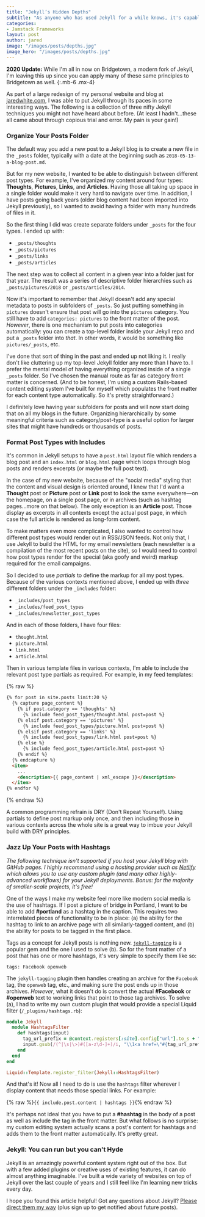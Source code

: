 ```yaml
---
title: "Jekyll’s Hidden Depths"
subtitle: "As anyone who has used Jekyll for a while knows, it's capable of so much more than first meets the eye. Here are a few tricks I discovered while redesigning my personal website."
categories:
- Jamstack Frameworks
layout: post
author: jared
image: "/images/posts/depths.jpg"
image_hero: "/images/posts/depths.jpg"
---
```


**2020 Update:** While I'm all in now on Bridgetown, a modern fork of Jekyll, I'm leaving this up since you can apply many of these same principles to Bridgetown as well.
{:.mb-6 .mx-4}

As part of a large redesign of my personal website and blog at [jaredwhite.com](https://jaredwhite.com), I was able to put Jekyll through its paces in some interesting ways. The following is a collection of three nifty Jekyll techniques you might not have heard about before. (At least I hadn't…these all came about through copious trial and error. My pain is your gain!)

### Organize Your Posts Folder

The default way you add a new post to a Jekyll blog is to create a new file in the `_posts` folder, typically with a date at the beginning such as `2018-05-13-a-blog-post.md`.

But for my new website, I wanted to be able to distinguish between different post types. For example, I've organized my content around four types: **Thoughts**, **Pictures**, **Links**, and **Articles**. Having those all taking up space in a single folder would make it very hard to navigate over time. In addition, I have posts going back years (older blog content had been imported into Jekyll previously), so I wanted to avoid having a folder with many hundreds of files in it.

So the first thing I did was create separate folders under `_posts` for the four types. I ended up with:

* `_posts/thoughts`
* `_posts/pictures`
* `_posts/links`
* `_posts/articles`

The next step was to collect all content in a given year into a folder just for that year. The result was a series of descriptive folder hierarchies such as `_posts/pictures/2018` or `_posts/articles/2014`.

Now it's important to remember that Jekyll doesn't add any special metadata to posts in subfolders of `_posts`. So just putting something in `pictures` doesn't ensure that post will go into the `pictures` category. You still have to add `categories: pictures` to the front matter of the post. _However_, there is one mechanism to put posts into categories automatically: you can create a top-level folder inside your Jekyll repo and put a `_posts` folder into _that_. In other words, it would be something like `pictures/_posts`, etc.

I've done that sort of thing in the past and ended up not liking it. I really don't like cluttering up my top-level Jekyll folder any more than I have to. I prefer the mental model of having everything organized inside of a single `_posts` folder. So I've chosen the manual route as far as category front matter is concerned. (And to be honest, I'm using a custom Rails-based content editing system I've built for myself which populates the front matter for each content type automatically. So it's pretty straightforward.)

I definitely love having year subfolders for posts and will now start doing that on all my blogs in the future. Organizing hierarchically by some meaningful criteria such as category/post-type is a useful option for larger sites that might have hundreds or thousands of posts.

### Format Post Types with Includes

It's common in Jekyll setups to have a `post.html` layout file which renders a blog post and an `index.html` or `blog.html` page which loops through blog posts and renders excerpts (or maybe the full post text).

In the case of my new website, because of the "social media" styling that the content and visual design is oriented around, I knew that I'd want a **Thought** post or **Picture** post or **Link** post to look the same everywhere—on the homepage, on a single post page, or in archives (such as hashtag pages…more on that below). The only exception is an **Article** post. Those display as excerpts in all contexts except the actual post page, in which case the full article is rendered as long-form content.

To make matters even more complicated, I also wanted to control how different post types would render out in RSS/JSON feeds. Not only that, I use Jekyll to build the HTML for my email newsletters (each newsletter is a compilation of the most recent posts on the site), so I would need to control how post types render for the special (aka goofy and weird) markup required for the email campaigns.

So I decided to use _partials_ to define the markup for all my post types. Because of the various contexts mentioned above, I ended up with _three_ different folders under the `_includes` folder:

* `_includes/post_types`
* `_includes/feed_post_types`
* `_includes/newsletter_post_types`

And in each of those folders, I have four files:

* `thought.html`
* `picture.html`
* `link.html`
* `article.html`

Then in various template files in various contexts, I'm able to include the relevant post type partials as required. For example, in my feed templates:

{% raw %}
```html
{% for post in site.posts limit:20 %}
  {% capture page_content %}
    {% if post.category == 'thoughts' %}
      {% include feed_post_types/thought.html post=post %}
    {% elsif post.category == 'pictures' %}
      {% include feed_post_types/picture.html post=post %}
    {% elsif post.category == 'links' %}
      {% include feed_post_types/link.html post=post %}
    {% else %}
      {% include feed_post_types/article.html post=post %}
    {% endif %}
  {% endcapture %}
  <item>
    ...
    <description>{{ page_content | xml_escape }}</description>
  </item>
{% endfor %}
```
{% endraw %}

A common programming refrain is DRY (Don't Repeat Yourself). Using partials to define post markup only once, and then including those in various contexts across the whole site is a great way to imbue your Jekyll build with DRY principles.

### Jazz Up Your Posts with Hashtags

_The following technique isn't supported if you host your Jekyll blog with GitHub pages. I highly recommend using a hosting provider such as [Netlify](https://www.netlify.com) which allows you to use any custom plugin (and many other highly-advanced workflows) for your Jekyll deployments. Bonus: for the majority of smaller-scale projects, it's free!_

One of the ways I make my website feel more like modern social media is the use of hashtags. If I post a picture of bridge in Portland, I want to be able to add **\#portland** as a hashtag in the caption. This requires two interrelated pieces of functionality to be in place: (a) the ability for the hashtag to link to an archive page with all similarly-tagged content, and (b) the ability for posts to be tagged in the first place.

Tags as a concept for Jekyll posts is nothing new. [`jekyll-tagging`](https://github.com/pattex/jekyll-tagging) is a popular gem and the one I used to solve (b). So for the front matter of a post that has one or more hashtags, it's very simple to specify them like so:

`tags: Facebook openweb`

The `jekyll-tagging` plugin then handles creating an archive for the `Facebook` tag, the `openweb` tag, etc., and making sure the post ends up in those archives. _However_, what it doesn't do is convert the actual **\#Facebook** or **\#openweb** text to working links that point to those tag archives. To solve (a), I had to write my own custom plugin that would provide a special Liquid filter (`/_plugins/hashtags.rb`):

```ruby
module Jekyll
  module HashtagsFilter
    def hashtags(input)
      tag_url_prefix = @context.registers[:site].config["url"].to_s + "/tag/"      
      input.gsub(/(^|\s|\>)#([a-z\d-]+)/i, "\\1<a href=\"#{tag_url_prefix}\\2\" class=\"hashtag\">#\\2</a>")
    end
  end
end

Liquid::Template.register_filter(Jekyll::HashtagsFilter)
```

And that's it! Now all I need to do is use the `hashtags` filter wherever I display content that needs those special links. For example:

{% raw %}`{{ include.post.content | hashtags }}`{% endraw %}

It's perhaps not ideal that you have to put a **\#hashtag** in the body of a post as well as include the tag in the front matter. But what follows is no surprise: my custom editing system actually scans a post's content for hashtags and adds them to the front matter automatically. It's pretty great.

### Jekyll: You can run but you can't Hyde

Jekyll is an amazingly powerful content system right out of the box. But with a few added plugins or creative uses of existing features, it can do almost anything imaginable. I've built a wide variety of websites on top of Jekyll over the last couple of years and I still feel like I'm learning new tricks every day.

I hope you found this article helpful! Got any questions about Jekyll? [Please direct them my way](mailto:jared@jaredwhite.com) (plus sign up to get notified about future posts).

